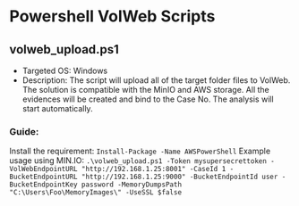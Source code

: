 # Powershell VolWeb Scripts

## volweb_upload.ps1

- Targeted OS: Windows
- Description: The script will upload all of the target folder files to VolWeb. The solution is compatible with the MinIO and AWS storage. All the evidences will be created and bind to the Case No. The analysis will start automatically.

### Guide: 
Install the requirement: `Install-Package -Name AWSPowerShell`
Example usage using MIN.IO: `.\volweb_upload.ps1 -Token mysupersecrettoken -VolWebEndpointURL "http://192.168.1.25:8001" -CaseId 1 -BucketEndpointURL "http://192.168.1.25:9000" -BucketEndpointId user -BucketEndpointKey password -MemoryDumpsPath "C:\Users\Foo\MemoryImages\" -UseSSL $false`